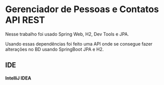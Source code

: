 # Gerenciador de Pessoas e Contatos API REST
Nesse trabalho foi usado Spring Web, H2, Dev Tools e JPA.

Usando essas dependências foi feito uma API onde se consegue fazer alterações no BD usando SpringBoot JPA e H2.



## IDE
#### IntelliJ IDEA